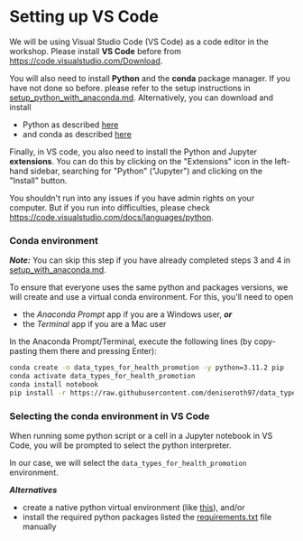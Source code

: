 # Setting up VS Code

We will be using Visual Studio Code (VS Code) as a code editor in the workshop.
Please install **VS Code** before from https://code.visualstudio.com/Download.

You will also need to install **Python** and the **conda** package manager.
If you have not done so before. please refer to the setup instructions in [setup_python_with_anaconda.md](./setup_with_anaconda.md).
Alternatively, you can download and install

- Python as described [here](https://www.python.org/downloads)
- and conda as described [here](https://conda.io/projects/conda/en/latest/user-guide/install)

Finally, in VS code, you also need to install the Python and Jupyter **extensions**.
You can do this by clicking on the "Extensions" icon in the left-hand sidebar, searching for "Python" ("Jupyter") and clicking on the "Install" button.

You shouldn't run into any issues if you have admin rights on your computer.
But if you run into difficulties, please check https://code.visualstudio.com/docs/languages/python.


### Conda environment

**_Note:_** You can skip this step if you have already completed steps 3 and 4 in [setup_with_anaconda.md](./setup_with_anaconda.md).

To ensure that everyone uses the same python and packages versions, we will create and use a virtual conda environment.
For this, you'll need to open 

- the *Anaconda Prompt* app if you are a Windows user, **_or_**
- the *Terminal* app if you are a Mac user

In the Anaconda Prompt/Terminal, execute the following lines (by copy-pasting them there and pressing Enter):

```bash
conda create -n data_types_for_health_promotion -y python=3.11.2 pip
conda activate data_types_for_health_promotion
conda install notebook
pip install -r https://raw.githubusercontent.com/deniseroth97/data_types_for_health_promotion/main/abm/setup/requirements.txt
```

### Selecting the conda environment in VS Code

When running some python script or a cell in a Jupyter notebook in VS Code, you will be prompted to select the python interpreter.



In our case, we will select the `data_types_for_health_promotion` environment.


**_Alternatives_** 

- create a native python virtual environment (like [this](https://realpython.com/lessons/creating-virtual-environment/)), and/or
- install the required python packages listed the [requirements.txt](setup/requirements.txt) file manually

